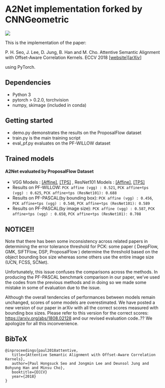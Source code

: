# A2Net implementation forked by CNNGeometric

![](http://cvlab.postech.ac.kr/research/A2Net/images/a2net.png)

This is the implementation of the paper:

 P. H. Seo, J. Lee, D. Jung, B. Han and M. Cho.  Attentive Semantic Alignment with Offset-Aware Correlation Kernels. ECCV 2018 [[website](http://cvlab.postech.ac.kr/research/A2Net/)][[arXiv](https://arxiv.org/abs/1808.02128)]

using PyTorch.

## Dependencies ###
  - Python 3
  - pytorch > 0.2.0, torchvision
  - numpy, skimage (included in conda)

## Getting started ###
  - demo.py demonstrates the results on the ProposalFlow dataset
  - train.py is the main training script
  - eval_pf.py evaluates on the PF-WILLOW dataset

## Trained models ###
#### A2Net evaluated by ProposalFlow Dataset
  - VGG Models : [[Affine]](http://cvlab.postech.ac.kr/research/A2Net/data/vgg_affine_oack027.pth.tar), [[TPS]](http://cvlab.postech.ac.kr/research/A2Net/data/vgg_tps_oack027.pth.tar) , ResNet101 Models : [[Affine]](http://cvlab.postech.ac.kr/research/A2Net/data/resnet_affine_oack027.pth.tar), [[TPS]](http://cvlab.postech.ac.kr/research/A2Net/data/resnet_tps_oack027.pth.tar)
  - Results on PF-WILLOW: `PCK affine (vgg) : 0.521`, `PCK affine+tps (vgg) : 0.625`, `PCK affine+tps (ResNet101): 0.688`
  - Results on PF-PASCAL(by bounding box): `PCK affine (vgg) : 0.456`, `PCK affine+tps (vgg) : 0.540`, `PCK affine+tps (ResNet101): 0.589`
  - Results on PF-PASCAL(by image size): `PCK affine (vgg) : 0.587`, `PCK affine+tps (vgg) : 0.650`, `PCK affine+tps (ResNet101): 0.708`

## NOTICE!! ###
Note that there has been some inconsistency across related papers in determining the error tolerance threshold for PCK: some paper ( DeepFlow, GMK, SIFTFlow, DSP, ProposalFlow ) determine the threshold based on the object bounding box size whereas some others use the entire image size (UCN, FCSS, SCNet). 

Unfortunately, this issue confuses the comparisons across the methods. In producing the PF-PASCAL benchmark comparison in our paper, we’ve used the codes from the previous methods and in doing so we made some mistake in some of evaluation due to the issue. 

Although the overall tendencies of performances between models remain unchanged, scores of some models are overestimated. We have posted a new version of our paper in arXiv with all the correct scores measured with bounding box sizes. Please refer to this version for the correct scores: https://arxiv.org/abs/1808.02128 and our revised evaluation code..?? We apologize for all this inconvenience.



## BibTeX ##
````
@inproceedings{paul2018attentive,
   title={Attentive Semantic Alignment with Offset-Aware Correlation Kernels},
   author={Paul Hongsuck Seo and Jongmin Lee and Deunsol Jung and Bohyung Han and Minsu Cho},
   booktitle={ECCV}
   year={2018}
}
````
